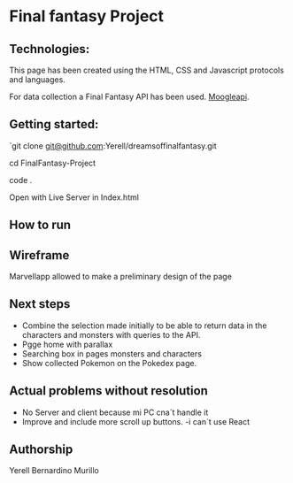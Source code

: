 # Final fantasy Project

## Technologies: 
This page has been created using the HTML, CSS and Javascript protocols and languages. 

For data collection a Final Fantasy API  has been used. [Moogleapi](https://www.moogleapi.com/m).



## Getting started:

`git clone git@github.com:Yerell/dreamsoffinalfantasy.git

cd FinalFantasy-Project

code .

Open with Live Server in Index.html

## How to run

## Wireframe
Marvellapp allowed to make a preliminary design of the page



## Next steps
- Combine the selection made initially to be able to return data in the characters and monsters with queries to the API.
- Pgge home with parallax
- Searching box in pages monsters and characters
- Show collected Pokemon on the Pokedex page.
  

## Actual problems without resolution
- No Server and client because mi PC cna´t handle it
- Improve and include more scroll up buttons.
-i can´t use React



## Authorship
Yerell Bernardino Murillo
